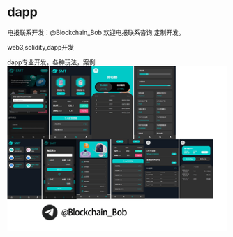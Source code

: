 # dapp

电报联系开发：@Blockchain_Bob
欢迎电报联系咨询,定制开发。


web3,solidity,dapp开发

dapp专业开发，各种玩法，案例
![Image](https://github.com/wwqhy/dapp/blob/main/%E6%9C%AA%E6%A0%87%E9%A2%98-1.png)

